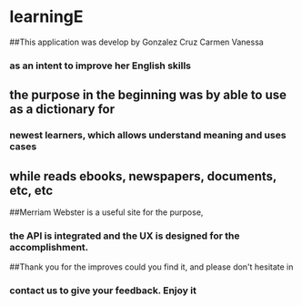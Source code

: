 # learningE

##This application was develop by Gonzalez Cruz Carmen  Vanessa
### as an intent to improve her English skills
## the purpose in the beginning was by able to use as a dictionary for
### newest learners, which allows understand meaning and uses cases
## while reads ebooks, newspapers, documents, etc, etc


##Merriam Webster is a useful site for the purpose,
### the API is integrated and the UX is designed for the accomplishment.


##Thank you for the improves could you find it, and please don't hesitate in
### contact us to give your feedback. Enjoy it
